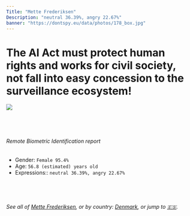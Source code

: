```yaml
---
Title: "Mette Frederiksen"
Description: "neutral 36.39%, angry 22.67%"
banner: "https://dontspy.eu/data/photos/178_box.jpg"
---
```


# The AI Act must protect human rights and works for civil society, not fall into easy concession to the surveillance ecosystem!

<link rel="stylesheet" type="text/css" href="/css/blog.css" />

<div class="is-fake" hidden>

_This is a **fake picture**_, we collect these anyway [because the AI Act](why-deepfake) negotiation moves in a way that would create more mess in our lives! for a longer explanation, read [The Dual Threat: How Losing the Biometric Battle Fuels Deepfake Proliferation](/blog/the-dual-threat-how-losing-the-biometric-battle-fuels-deepfake-proliferation/)

</div>

<!-- <img src="https://dontspy.eu/data/photos/54_box.jpg" /> -->
<img src="https://dontspy.eu/data/photos/178_box.jpg" />

## <br>

###### Remote Biometric Identification report

* <span class="label">Gender:</span> `Female 95.4%`
* <span class="label">Age:</span> `56.8 (estimated) years old`
* <span class="label">Expressions::</span> `neutral 36.39%, angry 22.67%`

## <br>

###### See all of [Mette Frederiksen](/policymaker#Mette%20Frederiksen), or by country: [Denmark](/country#Denmark), or jump to [🇪🇸](/x/27).

## <br>